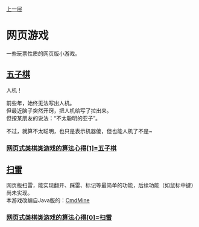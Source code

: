 
[上一层](../)

# 网页游戏

一些玩票性质的网页版小游戏。

## [五子棋](http://waygc.net/page-games/FiveInRow/)

人机！

前些年，始终无法写出人机。  
但最近脑子突然开窍，把人机给写了拉出来。  
但按某朋友的说法：“不太聪明的亚子”。

不过，就算不太聪明，也只是表示机器傻，但也能人机了不是~ 

### [网页式类棋类游戏的算法心得[1]=五子棋](./网页式类棋类游戏的算法心得/五子棋)

## [扫雷](http://waygc.net/page-games/Minesweeper/)

网页版扫雷，能实现翻开、踩雷、标记等最简单的功能，后续功能（如鼠标中键）尚未实现。  
本游戏改编自Java版的：[CmdMine](https://github.com/undeadway/CmdMine)

### [网页式类棋类游戏的算法心得[0]=扫雷](./网页式类棋类游戏的算法心得/扫雷)